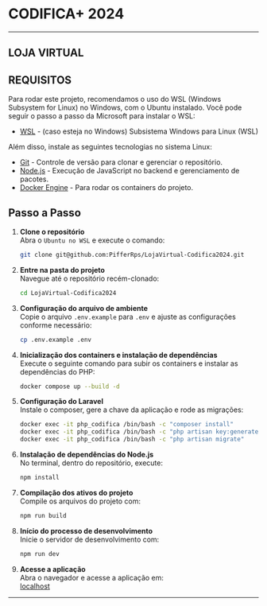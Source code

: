 # CODIFICA+ 2024

---

## LOJA VIRTUAL

## REQUISITOS
Para rodar este projeto, recomendamos o uso do WSL (Windows Subsystem for Linux) no Windows, com o Ubuntu instalado. Você pode seguir o passo a passo da Microsoft para instalar o WSL:
- [WSL](https://learn.microsoft.com/pt-br/windows/wsl/install) - (caso esteja no Windows) Subsistema Windows para Linux (WSL)

Além disso, instale as seguintes tecnologias no sistema Linux:

- [Git](https://git-scm.com/downloads) - Controle de versão para clonar e gerenciar o repositório.
- [Node.js](https://nodejs.org/en/download/package-manager) - Execução de JavaScript no backend e gerenciamento de pacotes.
- [Docker Engine](https://docs.docker.com/engine/install/ubuntu) - Para rodar os containers do projeto.

## Passo a Passo

1. **Clone o repositório**  
   Abra o `Ubuntu no WSL` e execute o comando:
   ```bash
   git clone git@github.com:PifferRps/LojaVirtual-Codifica2024.git
   ```

2. **Entre na pasta do projeto**  
   Navegue até o repositório recém-clonado:
   ```bash
   cd LojaVirtual-Codifica2024
   ```

3. **Configuração do arquivo de ambiente**  
   Copie o arquivo `.env.example` para `.env` e ajuste as configurações conforme necessário:
   ```bash
   cp .env.example .env
   ```

4. **Inicialização dos containers e instalação de dependências**  
   Execute o seguinte comando para subir os containers e instalar as dependências do PHP:
   ```bash
   docker compose up --build -d
   ```

5. **Configuração do Laravel**  
   Instale o composer, gere a chave da aplicação e rode as migrações:
   ```bash
   docker exec -it php_codifica /bin/bash -c "composer install"
   docker exec -it php_codifica /bin/bash -c "php artisan key:generate"
   docker exec -it php_codifica /bin/bash -c "php artisan migrate"
   ```

6. **Instalação de dependências do Node.js**  
   No terminal, dentro do repositório, execute:
   ```bash
   npm install
   ```

7. **Compilação dos ativos do projeto**  
   Compile os arquivos do projeto com:
   ```bash
   npm run build
   ```

8. **Início do processo de desenvolvimento**  
   Inicie o servidor de desenvolvimento com:
   ```bash
   npm run dev
   ```

9. **Acesse a aplicação**  
   Abra o navegador e acesse a aplicação em:  
   [localhost](http://localhost)

--- 
